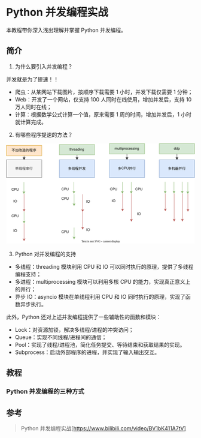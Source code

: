 # Python 并发编程实战

本教程带你深入浅出理解并掌握 Python 并发编程。

## 简介

1. 为什么要引入并发编程？

并发就是为了提速！！

- 爬虫：从某网站下载图片，按顺序下载需要 1 小时，并发下载仅需要 1 分钟；
- Web：开发了一个网站，仅支持 100 人同时在线使用，增加并发后，支持 10 万人同时在线；
- 计算：根据数学公式计算一个值，原来需要 1 周的时间，增加并发后，1 小时就计算完成。

2. 有哪些程序提速的方法？

![程序提速方法汇总](image/1_程序提速方法汇总.svg)

3. Python 对并发编程的支持

- 多线程：threading 模块利用 CPU 和 IO 可以同时执行的原理，提供了多线程编程支持；
- 多进程：multiprocessing 模块可以利用多核 CPU 的能力，实现真正意义上的并行；
- 异步 IO：asyncio 模块在单线程利用 CPU 和 IO 同时执行的原理，实现了函数异步执行。

此外，Python 还对上述并发编程提供了一些辅助性的函数和模块：

- Lock：对资源加锁，解决多线程/进程的冲突访问；
- Queue：实现不同线程/进程间的通信；
- Pool：实现了线程/进程池，简化任务提交、等待结束和获取结果的实现。
- Subprocess：启动外部程序的进程，并实现了输入输出交互。

## 教程

### Python 并发编程的三种方式

#### 

## 参考

> Python 并发编程实战[https://www.bilibili.com/video/BV1bK411A7tV]
